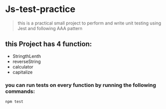 # Js-test-practice

> this is a practical small project to perform and write unit testing using Jest and following AAA pattern

## this Project has 4 function:

- StringthLenth
- reverseString
- calculator
- capitalize

### you can run tests on every function by running the following commands:

```
npm test

```
